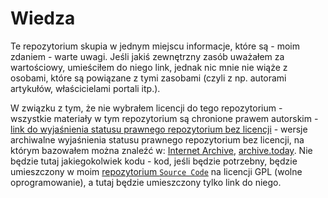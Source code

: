 # Wiedza
Te repozytorium skupia w jednym miejscu informacje, które są - moim zdaniem - warte uwagi. Jeśli jakiś zewnętrzny zasób uważałem za wartościowy, umieściłem do niego link, jednak nic mnie nie wiąże z osobami, które są powiązane z tymi zasobami (czyli z np. autorami artykułów, właścicielami portali itp.).

W związku z tym, że nie wybrałem licencji do tego repozytorium - wszystkie materiały w tym repozytorium są chronione prawem autorskim - [link do wyjaśnienia statusu prawnego repozytorium bez licencji](https://help.github.com/en/github/creating-cloning-and-archiving-repositories/licensing-a-repository) - wersje archiwalne wyjaśnienia statusu prawnego repozytorium bez licencji, na którym bazowałem można znaleźć w: [Internet Archive](https://web.archive.org/web/20200428031723/https://help.github.com/en/github/creating-cloning-and-archiving-repositories/licensing-a-repository), [archive.today](http://archive.is/07Ert). Nie będzie tutaj jakiegokolwiek kodu - kod, jeśli będzie potrzebny, będzie umieszczony w moim [repozytorium `Source Code`](https://github.com/Failure9x/Source-code) na licencji GPL (wolne oprogramowanie), a tutaj będzie umieszczony tylko link do niego.
